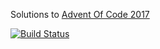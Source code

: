 Solutions to [Advent Of Code 2017](http://adventofcode.com/2017)

[![Build Status](https://travis-ci.org/adamrodger/advent-2017.svg?branch=master)](https://travis-ci.org/adamrodger/advent-2017)
